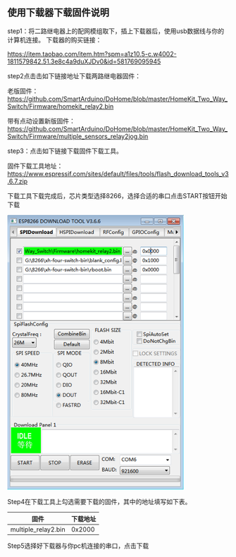 ## 使用下载器下载固件说明

step1：将二路继电器上的配网模组取下，插上下载器后，使用usb数据线与你的计算机连接。
下载器的购买链接：

https://item.taobao.com/item.htm?spm=a1z10.5-c.w4002-1811579842.51.3e8c4a9duXJDv0&id=581769095945

step2点击击如下链接地址下载两路继电器固件：

老版固件：
https://github.com/SmartArduino/DoHome/blob/master/HomeKit_Two_Way_Switch/Firmware/homekit_relay2.bin

带有点动设置新版固件：
https://github.com/SmartArduino/DoHome/blob/master/HomeKit_Two_Way_Switch/Firmware/multiple_sensors_relay2jog.bin

step3：点击如下链接下载固件下载工具。

固件下载工具地址：https://www.espressif.com/sites/default/files/tools/flash_download_tools_v3.6.7.zip

下载工具下载完成后，芯片类型选择8266，选择合适的串口点击START按钮开始下载

  <img src="../README_IMAGE/9.png" width="400" />


Step4在下载工具上勾选需要下载的固件，其中的地址填写如下表。

| 固件              | 下载地址      |
| ----------------- | -------------| 
| multiple_relay2.bin            | 0x2000       | 


Step5选择好下载器与你pc机连接的串口，点击下载
